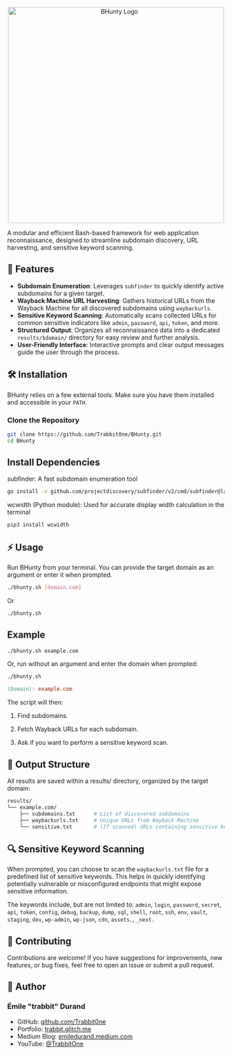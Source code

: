 <p align="center">
  <img src="https://i.ibb.co/rGHnVhCQ/bhunty-logo-removebg-preview.png" alt="BHunty Logo" width="500"/>
</p>

A modular and efficient Bash-based framework for web application reconnaissance, designed to streamline subdomain discovery, URL harvesting, and sensitive keyword scanning.

## 🚀 Features

- **Subdomain Enumeration**: Leverages `subfinder` to quickly identify active subdomains for a given target.
- **Wayback Machine URL Harvesting**: Gathers historical URLs from the Wayback Machine for all discovered subdomains using `waybackurls`.
- **Sensitive Keyword Scanning**: Automatically scans collected URLs for common sensitive indicators like `admin`, `password`, `api`, `token`, and more.
- **Structured Output**: Organizes all reconnaissance data into a dedicated `results/$domain/` directory for easy review and further analysis.
- **User-Friendly Interface**: Interactive prompts and clear output messages guide the user through the process.

## 🛠️ Installation

BHunty relies on a few external tools. Make sure you have them installed and accessible in your `PATH`.

### Clone the Repository

```bash
git clone https://github.com/Trabbit0ne/BHunty.git
cd BHunty
```
## Install Dependencies
subfinder: A fast subdomain enumeration tool
```bash
go install -v github.com/projectdiscovery/subfinder/v2/cmd/subfinder@latest
```
wcwidth (Python module): Used for accurate display width calculation in the terminal
```bash
pip3 install wcwidth
```
## ⚡ Usage
Run BHunty from your terminal. You can provide the target domain as an argument or enter it when prompted.
```bash
./bhunty.sh [domain.com]
```
Or
```bash
./bhunty.sh
```
## Example
```bash
./bhunty.sh example.com
```
Or, run without an argument and enter the domain when prompted:
```bash
./bhunty.sh
```
```makefile
(Domain): example.com
```
The script will then:

1. Find subdomains.

2. Fetch Wayback URLs for each subdomain.

3. Ask if you want to perform a sensitive keyword scan.

## 📂 Output Structure
All results are saved within a results/ directory, organized by the target domain:
```graphql
results/
└── example.com/
    ├── subdomains.txt      # List of discovered subdomains
    ├── waybackurls.txt     # Unique URLs from Wayback Machine
    └── sensitive.txt       # (If scanned) URLs containing sensitive keywords
```
## 🔍 Sensitive Keyword Scanning
When prompted, you can choose to scan the `waybackurls.txt` file for a predefined list of sensitive keywords. This helps in quickly identifying potentially vulnerable or misconfigured endpoints that might expose sensitive information.

The keywords include, but are not limited to:
`admin`, `login`, `password`, `secret`, `api`, `token`, `config`, `debug`, `backup`, `dump`, `sql`, `shell`, `root`, `ssh`, `env`, `vault`, `staging`, `dev`, `wp-admin`, `wp-json`, `cdn`, `assets.`, `_next.`
## 🤝 Contributing
Contributions are welcome! If you have suggestions for improvements, new features, or bug fixes, feel free to open an issue or submit a pull request.
## 👤 Author
### Émile "trabbit" Durand
* GitHub: [github.com/Trabbit0ne](https://github.com/Trabbit0ne)
* Portfolio: [trabbit.glitch.me](https://trabbit.glitch.me)
* Medium Blog: [emiledurand.medium.com](https://emiledurand.medium.com)
* YouTube: [@TrabbitOne](https://youtube.com/@TrabbitOne)
